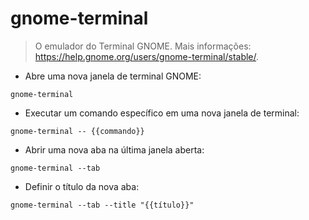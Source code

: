 # gnome-terminal

> O emulador do Terminal GNOME.
> Mais informações: <https://help.gnome.org/users/gnome-terminal/stable/>.

- Abre uma nova janela de terminal GNOME:

`gnome-terminal`

- Executar um comando específico em uma nova janela de terminal:

`gnome-terminal -- {{commando}}`

- Abrir uma nova aba na última janela aberta:

`gnome-terminal --tab`

- Definir o título da nova aba:

`gnome-terminal --tab --title "{{título}}"`
